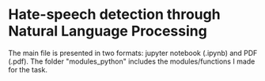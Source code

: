 # Hate-speech detection through Natural Language Processing

The main file is presented in two formats: jupyter notebook (.ipynb) and PDF (.pdf).
The folder "modules_python" includes the modules/functions I made for the task.
 
